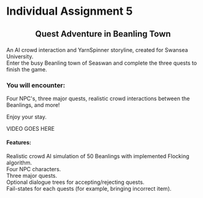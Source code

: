 # Individual Assignment 5  

## <p align="center"> Quest Adventure in Beanling Town </p>  
An AI crowd interaction and YarnSpinner storyline, created for Swansea University.  
Enter the busy Beanling town of Seaswan and complete the three quests to finish the game.  

### You will encounter:  
Four NPC's, three major quests, realistic crowd interactions between the Beanlings, and more!  

Enjoy your stay.  



VIDEO GOES HERE  


#### Features:  
Realistic crowd AI simulation of 50 Beanlings with implemented Flocking algorithm.  
Four NPC characters.  
Three major quests.  
Optional dialogue trees for accepting/rejecting quests.  
Fail-states for each quests (for example, bringing incorrect item).  


